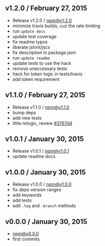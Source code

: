 

## v1.2.0 / February 27, 2015
- Release v1.2.0 / npm@v1.2.0
- minimize travis builds, cuz the rate limiting
- run `update docs`
- update test coverage
- fix readme typos
- liberate jshint/jscs
- fix description in package.json
- run `update readme`
- update tests to use the hack
- remove uneccessary tests
- hack for token logic in tests/travis
- add token requirement

## v1.1.0 / February 27, 2015
- Release v1.1.0 / npm@v1.1.0
- bump deps
- add new tests
- little relogic, review [#3767d4](https://github.com/tunnckoCore/online-branch-exist/commit/3767d442da31325c6e3fbad03b531abbf51bbceb)

## v1.0.1 / January 30, 2015
- Release v1.0.1 / npm@v1.0.1
- update readme docs

## v1.0.0 / January 30, 2015
- Release v1.0.0 / npm@v1.0.0
- fix deps version ranges
- add keywords
- add tests
- add `.tag` and `.branch` methods

## v0.0.0 / January 30, 2015
- npm@v0.0.0
- first commits